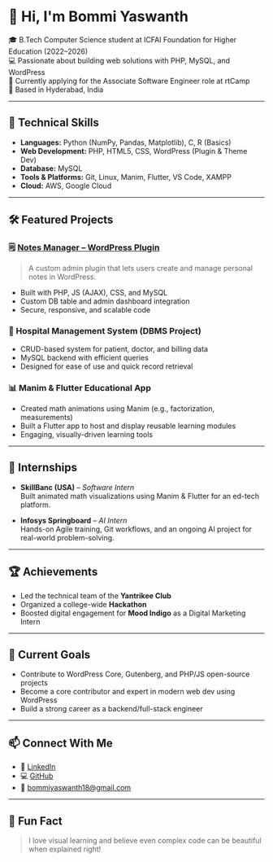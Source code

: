 # 👋 Hi, I'm Bommi Yaswanth

🎓 B.Tech Computer Science student at ICFAI Foundation for Higher Education (2022–2026)  
💻 Passionate about building web solutions with PHP, MySQL, and WordPress  
🚀 Currently applying for the Associate Software Engineer role at rtCamp  
📍 Based in Hyderabad, India

---

## 🔧 Technical Skills

- **Languages:** Python (NumPy, Pandas, Matplotlib), C, R (Basics)
- **Web Development:** PHP, HTML5, CSS, WordPress (Plugin & Theme Dev)
- **Database:** MySQL
- **Tools & Platforms:** Git, Linux, Manim, Flutter, VS Code, XAMPP
- **Cloud:** AWS, Google Cloud

---

## 🛠️ Featured Projects

### 🗒️ [Notes Manager – WordPress Plugin](https://github.com/BommiYaswanth/notes-manager)
> A custom admin plugin that lets users create and manage personal notes in WordPress.

- Built with PHP, JS (AJAX), CSS, and MySQL
- Custom DB table and admin dashboard integration
- Secure, responsive, and scalable code

### 🏥 Hospital Management System (DBMS Project)
- CRUD-based system for patient, doctor, and billing data
- MySQL backend with efficient queries
- Designed for ease of use and quick record retrieval

### 📊 Manim & Flutter Educational App
- Created math animations using Manim (e.g., factorization, measurements)
- Built a Flutter app to host and display reusable learning modules
- Engaging, visually-driven learning tools

---

## 💼 Internships

- **SkillBanc (USA)** – *Software Intern*  
  Built animated math visualizations using Manim & Flutter for an ed-tech platform.

- **Infosys Springboard** – *AI Intern*  
  Hands-on Agile training, Git workflows, and an ongoing AI project for real-world problem-solving.

---

## 🏆 Achievements

- Led the technical team of the **Yantrikee Club**
- Organized a college-wide **Hackathon**
- Boosted digital engagement for **Mood Indigo** as a Digital Marketing Intern

---

## 🎯 Current Goals

- Contribute to WordPress Core, Gutenberg, and PHP/JS open-source projects
- Become a core contributor and expert in modern web dev using WordPress
- Build a strong career as a backend/full-stack engineer

---

## 📫 Connect With Me

- 💼 [LinkedIn](https://www.linkedin.com/in/YOUR-LINKEDIN-ID)
- 💻 [GitHub](https://github.com/BommiYaswanth)
- 📧 bommiyaswanth18@gmail.com

---

## 🧠 Fun Fact

> I love visual learning and believe even complex code can be beautiful when explained right!
